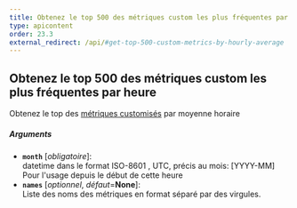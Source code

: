 ```yaml
---
title: Obtenez le top 500 des métriques custom les plus fréquentes par heure
type: apicontent
order: 23.3
external_redirect: /api/#get-top-500-custom-metrics-by-hourly-average
---
```


## Obtenez le top 500 des métriques custom les plus fréquentes par heure

Obtenez le top des [métriques customisés][1] par moyenne horaire

##### Arguments
* **`month`** [*obligatoire*]:  
    datetime dans le format ISO-8601 , UTC, précis au mois: [YYYY-MM] Pour l'usage depuis le début de cette heure
* **`names`** [*optionnel*, *défaut*=**None**]:  
  Liste des noms des métriques en format séparé par des virgules.

[1]: /developers/metrics/custom_metrics/
